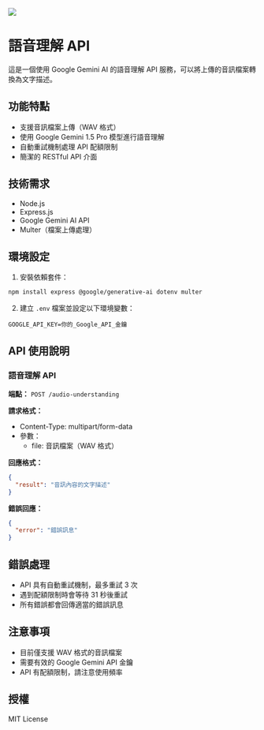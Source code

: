 ![](https://encrypted-tbn0.gstatic.com/images?q=tbn:ANd9GcRZ6P5vUa1FgthDcuYUInL04EhY885iM5OCBA&s)

# 語音理解 API

這是一個使用 Google Gemini AI 的語音理解 API 服務，可以將上傳的音訊檔案轉換為文字描述。

## 功能特點

- 支援音訊檔案上傳（WAV 格式）
- 使用 Google Gemini 1.5 Pro 模型進行語音理解
- 自動重試機制處理 API 配額限制
- 簡潔的 RESTful API 介面

## 技術需求

- Node.js
- Express.js
- Google Gemini AI API
- Multer（檔案上傳處理）

## 環境設定

1. 安裝依賴套件：

```bash
npm install express @google/generative-ai dotenv multer
```

2. 建立 `.env` 檔案並設定以下環境變數：

```
GOOGLE_API_KEY=你的_Google_API_金鑰
```

## API 使用說明

### 語音理解 API

**端點：** `POST /audio-understanding`

**請求格式：**

- Content-Type: multipart/form-data
- 參數：
  - file: 音訊檔案（WAV 格式）

**回應格式：**

```json
{
  "result": "音訊內容的文字描述"
}
```

**錯誤回應：**

```json
{
  "error": "錯誤訊息"
}
```

## 錯誤處理

- API 具有自動重試機制，最多重試 3 次
- 遇到配額限制時會等待 31 秒後重試
- 所有錯誤都會回傳適當的錯誤訊息

## 注意事項

- 目前僅支援 WAV 格式的音訊檔案
- 需要有效的 Google Gemini API 金鑰
- API 有配額限制，請注意使用頻率

## 授權

MIT License
